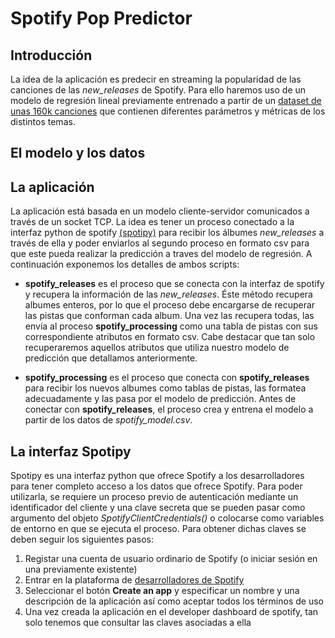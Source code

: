 # Spotify Pop Predictor

## Introducción
La idea de la aplicación es predecir en streaming la popularidad de las canciones de las *new_releases* de Spotify. Para ello haremos uso de un modelo de regresión lineal previamente entrenado a partir de un [dataset de unas 160k canciones](https://www.kaggle.com/yamaerenay/spotify-dataset-19212020-160k-tracks) que contienen diferentes parámetros y métricas de los distintos temas.

## El modelo y los datos


## La aplicación
La aplicación está basada en un modelo cliente-servidor comunicados a través de un socket TCP. La idea es tener un proceso conectado a la interfaz python de spotify [(spotipy)](https://spotipy.readthedocs.io/en/2.16.1/#module-spotipy.client) para recibir los álbumes *new_releases* a través de ella y poder enviarlos al segundo proceso en formato csv para que este pueda realizar la predicción a traves del modelo de regresión. A continuación exponemos los detalles de ambos scripts:

 - **spotify_releases** es el proceso que se conecta con la interfaz de spotify y recupera la información de las *new_releases*. Éste método recupera albumes enteros, por lo que el proceso debe encargarse de recuperar las pistas que conforman cada album. Una vez las recupera todas, las envía al proceso **spotify_processing** como una tabla de pistas con sus correspondiente atributos en formato csv. Cabe destacar que tan solo recuperaremos aquellos atributos que utiliza nuestro modelo de predicción que detallamos anteriormente.

- **spotify_processing** es el proceso que conecta con **spotify_releases** para recibir los nuevos albumes como tablas de pistas, las formatea adecuadamente y las pasa por el modelo de predicción. Antes de conectar con **spotify_releases**, el proceso crea y entrena el modelo a partir de los datos de *spotify_model.csv*.

## La interfaz Spotipy
Spotipy es una interfaz python que ofrece Spotify a los desarrolladores para tener completo acceso a los datos que ofrece Spotify. Para poder utilizarla, se requiere un proceso previo de autenticación mediante un identificador del cliente y una clave secreta que se pueden pasar como argumento del objeto *SpotifyClientCredentials()* o colocarse como variables de entorno en que se ejecuta el proceso. Para obtener dichas claves se deben seguir los siguientes pasos:

 1. Registar una cuenta de usuario ordinario de Spotify (o iniciar sesión en una previamente existente)
 2. Entrar en la plataforma de [desarrolladores de Spotify](https://developer.spotify.com/dashboard)
 3. Seleccionar el botón **Create an app** y especificar un nombre y una descripción de la aplicación así como aceptar todos los términos de uso
 4. Una vez creada la aplicación en el developer dashboard de spotify, tan solo tenemos que consultar las claves asociadas a ella
